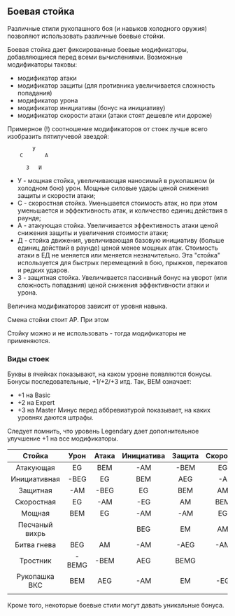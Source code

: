## Боевая стойка

Различные стили рукопашного боя (и навыков холодного оружия) позволяют использовать различные боевые стойки.

Боевая стойка дает фиксированные боевые модификаторы, добавляющиеся перед всеми вычислениями. Возможные модификаторы
таковы:
- модификатор атаки
- модификатор защиты (для противника увеличивается сложность попадания)
- модификатор урона
- модификатор инициативы (бонус на инициативу)
- модификатор скорости атаки (атаки стоят дешевле или дороже)

Примерное (!) соотношение модификаторов от стоек лучше всего изобразить пятилучевой звездой:

            У
        С       А

          З   И

- У - мощная стойка, увеличивающая наносимый в рукопашном (и холодном бою) урон. Мощные силовые удары ценой снижения
защиты и скорости атаки;
- С - скоростная стойка. Уменьшается стоимость атак, но при этом уменьшается и эффективность атак,
и количество единиц действия в раунде;
- А - атакующая стойка. Увеличивается эффективность атаки ценой снижения защиты и увеличения стоимости атаки;
- Д - стойка движения, увеличивающая базовую инициативу (больше единиц действий в раунде) ценой менее мощных атак.
Стоимость атаки в ЕД не меняется или меняется незначительно. Эта "стойка" используется для быстрых перемещений в бою,
 прыжков, перекатов и редких ударов.
- З - защитная стойка. Увеличивается пассивный бонус на уворот (или сложность попадания) ценой снижения эффективности
 атаки и урона.

Величина модификаторов зависит от уровня навыка.

Смена стойки стоит AP. При этом

Стойку можно и не использовать - тогда модификаторы не применяются.

### Виды стоек

Буквы в ячейках показывают, на каком уровне появляются бонусы. Бонусы последовательные, +1/+2/+3 итд.
Так, BEM означает:
- +1 на Basic
- +2 на Expert
- +3 на Master
Минус перед аббревиатурой показывает, на каких уровнях даются штрафы.

Следует помнить, что уровень Legendary дает дополнительное улучшение +1 на все модификаторы.

|      Стойка     |     Урон    |    Атака   |  Инициатива | Защита  | Скорость |
|:---------------:|:-----------:|:----------:|:-----------:|:-------:|:--------:|
| Атакующая       |    EG       |   BEM      |    -AM      |  -BEM   |   EG     |
| Инициативная    |    -BEG     |    EG      |   BEM       |  AEG    |   -A     |
| Защитная        |    -AM      |   -BEG     |   EG        |  BEM    |   AM     |
| Скоростная      |    EG       |    -AM     |    -EG      |   AM    |  BEM     |
| Мощная          |    BEM      |    EG      |    -AM      |  -AM    |   EG     |
| Песчаный вихрь  |             |            |    BEG      |   EM    |   AM     |
| Битва гнева     |    BEG      |    AM      |    -AM      |  -AEG   |  -AM     |
| Тростник        |   -BEMG     |   -BEM     |    AEG      |  BEMG   |          |
| Рукопашка ВКС   |    BEM      |    AEG     |    -AM      |   EM    |   -EG    |
|                 |             |            |             |         |          |

Кроме того, некоторые боевые стили могут давать уникальные бонуса.

